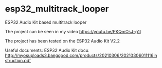 # esp32_multitrack_looper
ESP32 Audio Kit based multitrack looper

The project can be seen in my video https://youtu.be/PKQmOsJ-g1I

The project has been tested on the ESP32 Audio Kit V2.2

Useful documents:
ESP32 Audio Kit docu: http://myosuploads3.banggood.com/products/20210306/20210306011116instruction.pdf

